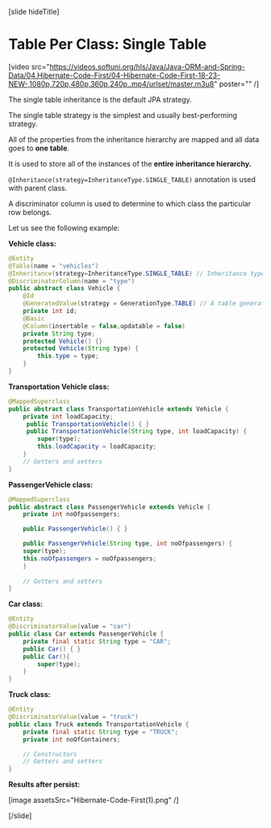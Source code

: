 [slide hideTitle]

# Table Per Class: Single Table

[video src="https://videos.softuni.org/hls/Java/Java-ORM-and-Spring-Data/04.Hibernate-Code-First/04-Hibernate-Code-First-18-23-NEW-,1080p,720p,480p,360p,240p,.mp4/urlset/master.m3u8" poster="" /]

The single table inheritance is the default JPA strategy.

The single table strategy is the simplest and usually best-performing strategy. 

All of the properties from the inheritance hierarchy are mapped and all data goes to **one table**.

It is used to store all of the instances of the **entire inheritance hierarchy.**

`@Inheritance(strategy=InheritanceType.SINGLE_TABLE)` annotation is used with parent class. 

A discriminator column is used to determine to which class the particular row belongs.

Let us see the following example:

**Vehicle class:**

``` java
@Entity
@Table(name = "vehicles")
@Inheritance(strategy=InheritanceType.SINGLE_TABLE) // Inheritance type
@DiscriminatorColumn(name = "type")
public abstract class Vehicle {
    @Id
    @GeneratedValue(strategy = GenerationType.TABLE) // A table generator is used for each table
    private int id;
    @Basic
    @Column(insertable = false,updatable = false)
    private String type;
    protected Vehicle() {}
    protected Vehicle(String type) {
        this.type = type;
    } 
}
```

**Transportation Vehicle class:**

``` java
@MappedSuperclass
public abstract class TransportationVehicle extends Vehicle {
    private int loadCapacity;
     public TransportationVehicle() { }
     public TransportationVehicle(String type, int loadCapacity) {
        super(type);
        this.loadCapacity = loadCapacity;
    }
    // Getters and setters  
}
```

**PassengerVehicle class:**

``` java
@MappedSuperclass
public abstract class PassengerVehicle extends Vehicle {
    private int noOfpassengers;

    public PassengerVehicle() { }

    public PassengerVehicle(String type, int noOfpassengers) {
    super(type);
    this.noOfpassengers = noOfpassengers;
    }
    
    // Getters and setters
}
```

**Car class:**

``` java
@Entity
@DiscriminatorValue(value = "car") 
public class Car extends PassengerVehicle {
    private final static String type = "CAR";
    public Car() { }
    public Car(){
        super(type);
    }
}
```

**Truck class:**

``` java
@Entity
@DiscriminatorValue(value = "truck")
public class Truck extends TransportationVehicle {
    private final static String type = "TRUCK";
    private int noOfContainers;

    // Constructors
    // Getters and setters    
}
```

**Results after persist:**

[image assetsSrc="Hibernate-Code-First(1).png" /]

[/slide]